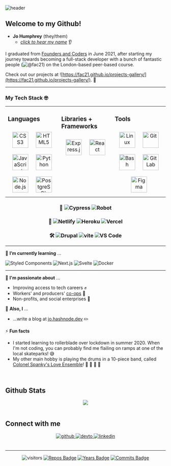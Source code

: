 ![header](https://capsule-render.vercel.app/api?type=slice&height=200&color=gradient&section=header&text=Hello!%20👋%20I'm%20Jo.&fontSize=40&animation=fadeIn&fontAlignY=40&fontAlign=80)

## Welcome to my Github! 

- **Jo Humphrey** (they/them)
  - *[click to hear my name](https://nmdrp.me/johumphrey)* 👂


I graduated from [Founders and Coders](https://www.foundersandcoders.com) in June 2021, after starting my journey towards becoming a full-stack developer with a bunch of fantastic people (![@fac21](@www.github.com/fac21)) on the London-based peer-based course. 

Check out our projects at ![https://fac21.github.io/projects-gallery/](https://fac21.github.io/projects-gallery/). 🌟

---

### My Tech Stack 🤓
<table><tr><td valign="top" width="33%">

### Languages  
<div align="center">  
<img style="margin: 10px" src="https://profilinator.rishav.dev/skills-assets/css3-original-wordmark.svg" alt="CSS3" height="50" />  
<img style="margin: 10px" src="https://profilinator.rishav.dev/skills-assets/html5-original-wordmark.svg" alt="HTML5" height="50" />  
<img style="margin: 10px" src="https://profilinator.rishav.dev/skills-assets/javascript-original.svg" alt="JavaScript" height="50" />  
<img style="margin: 10px" src="https://profilinator.rishav.dev/skills-assets/python-original.svg" alt="Python" height="50" />  
<img style="margin: 10px" src="https://profilinator.rishav.dev/skills-assets/nodejs-original-wordmark.svg" alt="Node.js" height="50" />  
<img style="margin: 10px" src="https://profilinator.rishav.dev/skills-assets/postgresql-original-wordmark.svg" alt="PostgreSQL" height="50" />  
</div>

</td><td valign="top" width="33%">

### Libraries + Frameworks  
<div align="center">  
<img style="margin: 10px" src="https://profilinator.rishav.dev/skills-assets/express-original-wordmark.svg" alt="Express.js" height="50" />  
<img style="margin: 10px" src="https://profilinator.rishav.dev/skills-assets/react-original-wordmark.svg" alt="React" height="50" />  
</div>

</td><td valign="top" width="33%">

### Tools  
<div align="center">  
<img style="margin: 10px" src="https://profilinator.rishav.dev/skills-assets/linux-original.svg" alt="Linux" height="50" />  
<img style="margin: 10px" src="https://profilinator.rishav.dev/skills-assets/git-scm-icon.svg" alt="Git" height="50" />  
<img style="margin: 10px" src="https://profilinator.rishav.dev/skills-assets/gnu_bash-icon.svg" alt="Bash" height="50" />  
<img style="margin: 10px" src="https://profilinator.rishav.dev/skills-assets/gitlab.svg" alt="GitLab" height="50" />  
<img style="margin: 10px" src="https://profilinator.rishav.dev/skills-assets/figma-icon.svg" alt="Figma" height="50" />  
</div>

</td></tr></table>  

<!-- <br/>   -->
<div align="center">
<!-- #### Additionally... -->

### 🧪 ![Cypress](https://img.shields.io/badge/-Cypress-1572B6?style=flat&logo=cypress&logoColor=white&link=/&labelColor=blueviolet&color=blueviolet) ![Robot](https://img.shields.io/badge/-RobotFramework-1572B6?style=flat&logo=robotframework&logoColor=white&link=/&labelColor=blueviolet&color=blueviolet)

 ### 🚀 ![Netlify](https://img.shields.io/badge/-Netlify-1572B6?style=flat&logo=netlify&logoColor=white&link=/&labelColor=blueviolet&color=blueviolet) ![Heroku](https://img.shields.io/badge/-Heroku-1572B6?style=flat&logo=heroku&logoColor=white&link=/&labelColor=blueviolet&color=blueviolet) ![Vercel](https://img.shields.io/badge/-Vercel-1572B6?style=flat&logo=cercel&logoColor=white&link=/&labelColor=blueviolet&color=blueviolet)  
 ### 🛠️ ![Drupal](https://img.shields.io/badge/-Drupal-1572B6?style=flat&logo=drupal&logoColor=white&link=/&labelColor=blueviolet&color=blueviolet) ![vite](https://img.shields.io/badge/-Vite-1572B6?style=flat&logo=vite&logoColor=white&link=/&labelColor=blueviolet&color=blueviolet) ![VS Code](https://img.shields.io/badge/-VSCode-1572B6?style=flat&logo=visualstudiocode&logoColor=white&link=/&labelColor=blueviolet&color=blueviolet)

</div>

---

🌱 **I’m currently learning** ...

![Styled Components](https://img.shields.io/badge/-StyledComponents-1572B6?style=flat&logo=styledcomponents&logoColor=white&link=/&labelColor=success&color=success)
![Next.js](https://img.shields.io/badge/-Next.js-1572B6?style=flat&logo=nextdotjs&logoColor=white&link=/&labelColor=success&color=success)
![Svelte](https://img.shields.io/badge/-Svelte-1572B6?style=flat&logo=svelte&logoColor=white&link=/&labelColor=success&color=success)
![Docker](https://img.shields.io/badge/-Docker-1572B6?style=flat&logo=docker&logoColor=white&link=/&labelColor=success&color=success)

---

💬 **I'm passionate about** ...
* Improving access to tech careers :fist: 
* Workers' and producers' [co-ops](https://www.uk.coop/) :honeybee: 
* Non-profits, and social enterprises :green_heart:


💬 **Also, I** ...

* ...write a blog at [jo.hashnode.dev](https://jo.hashnode.dev) ✏️ 

⚡ **Fun facts**
* I started learning to rollerblade over lockdown in summer 2020. When I'm not coding, you can probably find me flailing on ramps at one of the local skateparks! 😅
* My other main hobby is playing the drums in a 10-piece band, called [Colonel Spanky's Love Ensemble](https://colonelspankys.co.uk)! 🥁 🎵 🎸 🎺

<br/>

## Github Stats  
<div align="center"><img src="https://github-readme-stats.vercel.app/api/top-langs/?username=jamdelion&hide_border=true&layout=compact" align="center" /></div>  

<br/>  

## Connect with me  
<div align="center">
<a href="https://github.com/jamdelion" target="_blank">
<img src=https://img.shields.io/badge/github-%2324292e.svg?&style=for-the-badge&logo=github&logoColor=white alt=github style="margin-bottom: 5px;" />
</a>
<a href="https://jo.hashnode.dev" target="_blank">
<img src=https://img.shields.io/badge/hashnode-%2308090A.svg?&style=for-the-badge&logo=hashnode&logoColor=white alt=devto style="margin-bottom: 5px;" />
</a>
<a href="https://linkedin.com/in/jo-humphrey" target="_blank">
<img src=https://img.shields.io/badge/linkedin-%231E77B5.svg?&style=for-the-badge&logo=linkedin&logoColor=white alt=linkedin style="margin-bottom: 5px;" />
</a>
</div>  
  

<br/>  


---

<div align="center">
  
![visitors](https://visitor-badge.glitch.me/badge?page_id=jamdelion.jamdelion) [![Repos Badge](https://badges.pufler.dev/repos/jamdelion)](https://badges.pufler.dev) [![Years Badge](https://badges.pufler.dev/years/jamdelion)](https://badges.pufler.dev) [![Commits Badge](https://badges.pufler.dev/commits/monthly/jamdelion)](https://badges.pufler.dev)
  
</div>



